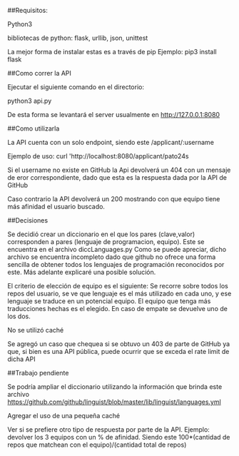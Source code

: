 ##Requisitos:

Python3

bibliotecas de python: flask, urllib, json, unittest


La mejor forma de instalar estas es a través de pip
Ejemplo: pip3 install flask


##Como correr la API

Ejecutar el siguiente comando en el directorio:

python3 api.py

De esta forma se levantará el server usualmente en http://127.0.0.1:8080

##Como utilizarla

La API cuenta con un solo endpoint, siendo este /applicant/:username

Ejemplo de uso: curl 'http://localhost:8080/applicant/pato24s

Si el username no existe en GitHub la Api devolverá un 404 con un mensaje de eror correspondiente, dado que esta es la respuesta dada por la API de GitHub

Caso contrario la API devolverá un 200 mostrando con que equipo tiene más afinidad el usuario buscado.

##Decisiones

Se decidió crear un diccionario en el que los pares (clave,valor) corresponden a pares (lenguaje de programacion, equipo). Este se encuentra en el archivo diccLanguages.py
Como se puede apreciar, dicho archivo se encuentra incompleto dado que github no ofrece una forma sencilla de obtener todos los lenguajes de programación reconocidos por este. Más adelante explicaré una posible solución.

El criterio de elección de equipo es el siguiente: Se recorre sobre todos los repos del usuario, se ve que lenguaje es el más utilizado en cada uno, y ese lenguaje se traduce en un potencial equipo. El equipo que tenga más traducciones hechas es el elegido. En caso de empate se devuelve uno de los dos.

No se utilizó caché

Se agregó un caso que chequea si se obtuvo un 403 de parte de GitHub ya que, si bien es una API pública, puede ocurrir que se exceda el rate limit de dicha API



##Trabajo pendiente

Se podría ampliar el diccionario utilizando la información que brinda este archivo https://github.com/github/linguist/blob/master/lib/linguist/languages.yml

Agregar el uso de una pequeña caché

Ver si se prefiere otro tipo de respuesta por parte de la API. Ejemplo: devolver los 3 equipos con un % de afinidad. Siendo este 100*(cantidad de repos que matchean con el equipo)/(cantidad total de repos)